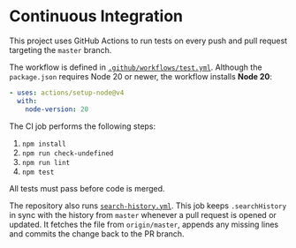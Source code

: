 # Continuous Integration

This project uses GitHub Actions to run tests on every push and pull request targeting the `master` branch.

The workflow is defined in [`.github/workflows/test.yml`](../.github/workflows/test.yml). Although the `package.json` requires Node 20 or newer, the workflow installs **Node 20**:

```yaml
- uses: actions/setup-node@v4
  with:
    node-version: 20
```

The CI job performs the following steps:

1. `npm install`
2. `npm run check-undefined`
3. `npm run lint`
4. `npm test`

All tests must pass before code is merged.

The repository also runs [`search-history.yml`](../.github/workflows/search-history.yml).
This job keeps `.searchHistory` in sync with the history from `master` whenever
a pull request is opened or updated. It fetches the file from
`origin/master`, appends any missing lines and commits the change back to the
PR branch.
